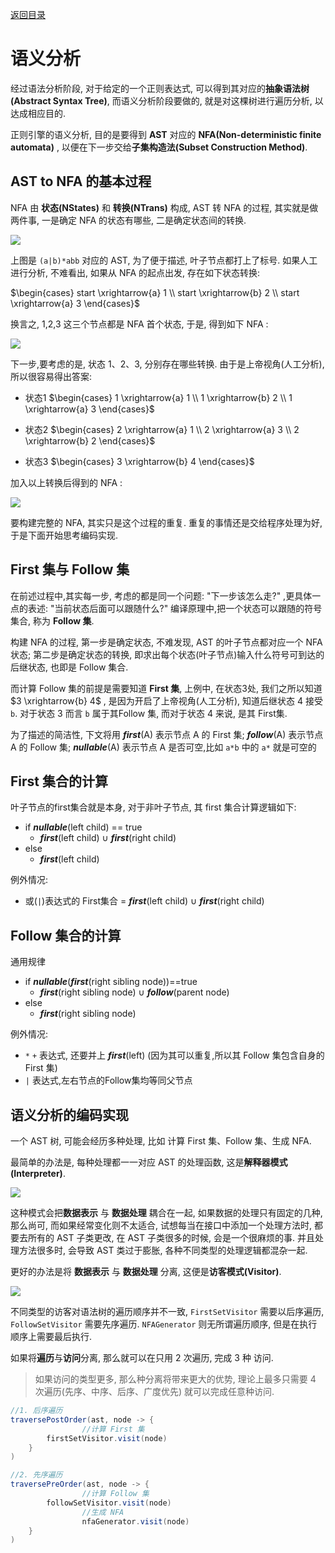 [返回目录](../index.md)

# 语义分析

经过语法分析阶段, 对于给定的一个正则表达式, 可以得到其对应的**抽象语法树(Abstract Syntax Tree)**, 而语义分析阶段要做的, 就是对这棵树进行遍历分析, 以达成相应目的.

正则引擎的语义分析, 目的是要得到 **AST** 对应的 **NFA(Non-deterministic finite automata)** , 以便在下一步交给**子集构造法(Subset Construction Method)**.

## AST to NFA 的基本过程

NFA 由 **状态(NStates)** 和 **转换(NTrans)** 构成, AST 转 NFA 的过程, 其实就是做两件事, 一是确定 NFA 的状态有哪些, 二是确定状态间的转换.

![](./ast_ababb.svg)

上图是 `(a|b)*abb` 对应的 AST, 为了便于描述, 叶子节点都打上了标号. 如果人工进行分析, 不难看出, 如果从 NFA 的起点出发, 存在如下状态转换:

$`\begin{cases}
	start \xrightarrow{a} 1 \\
	start \xrightarrow{b} 2 \\
	start \xrightarrow{a} 3
\end{cases}`$
<!-- -   $start \xrightarrow{a} 1$
-  $start \xrightarrow{b} 2$
-  $start \xrightarrow{a} 3$ -->

换言之, 1,2,3 这三个节点都是 NFA 首个状态, 于是, 得到如下 NFA :

![](./ast_to_nfa_ababb_step1.svg)

下一步,要考虑的是, 状态 1、2、3, 分别存在哪些转换. 由于是上帝视角(人工分析), 所以很容易得出答案:

- 状态1 $`\begin{cases}
		1 \xrightarrow{a} 1 \\
		1 \xrightarrow{b} 2 \\
		1 \xrightarrow{a} 3
	\end{cases}`$

- 状态2 $`\begin{cases}
			2 \xrightarrow{a} 1 \\
			2 \xrightarrow{a} 3 \\
			2 \xrightarrow{b} 2
		\end{cases}`$
- 状态3 $`\begin{cases} 3 \xrightarrow{b} 4 \end{cases}`$

加入以上转换后得到的 NFA :​

![](./ast_to_nfa_ababb_step2.svg)

要构建完整的 NFA, 其实只是这个过程的重复. 重复的事情还是交给程序处理为好, 于是下面开始思考编码实现.

## First 集与 Follow 集

在前述过程中,其实每一步, 考虑的都是同一个问题: "下一步该怎么走?" ,更具体一点的表述: "当前状态后面可以跟随什么?"  编译原理中,把一个状态可以跟随的符号集合, 称为 **Follow 集**.

构建 NFA 的过程, 第一步是确定状态, 不难发现, AST 的叶子节点都对应一个 NFA 状态; 第二步是确定状态的转换, 即求出每个状态(叶子节点)输入什么符号可到达的后继状态, 也即是 Follow 集合.

而计算 Follow 集的前提是需要知道 **First 集**, 上例中, 在状态3处, 我们之所以知道$3 \xrightarrow{b} 4$ , 是因为开启了上帝视角(人工分析), 知道后继状态 4 接受 `b`.   对于状态 3 而言 `b` 属于其Follow 集,  而对于状态 4 来说, 是其 First集.

为了描述的简洁性, 下文将用 ***first***(A) 表示节点 A 的 First 集;  ***follow***(A) 表示节点A 的 Follow 集; ***nullable***(A) 表示节点 A 是否可空,比如 `a*b` 中的 `a*` 就是可空的

## First 集合的计算

叶子节点的first集合就是本身, 对于非叶子节点, 其 first 集合计算逻辑如下:

- if ***nullable***(left child) == true
  - ***first***(left child) ∪ ***first***(right child)
- else
  - ***first***(left child)

例外情况:

- 或(`|`)表达式的 First集合 = ***first***(left child) ∪ ***first***(right child)

## Follow 集合的计算

通用规律

- if ***nullable***(***first***(right sibling node))==true
  - ***first***(right sibling node) ∪ ***follow***(parent node)
- else
  - ***first***(right sibling node)

例外情况:

- `*` `+` 表达式, 还要并上 ***first***(left) (因为其可以重复,所以其 Follow 集包含自身的 First 集)
- `|` 表达式,左右节点的Follow集均等同父节点

## 语义分析的编码实现

一个 AST 树, 可能会经历多种处理, 比如 计算 First 集、Follow 集、生成 NFA.

最简单的办法是, 每种处理都一一对应 AST 的处理函数, 这是**解释器模式(Interpreter)**.

![](./class-diagram-interpreter.svg)

这种模式会把**数据表示** 与 **数据处理** 耦合在一起, 如果数据的处理只有固定的几种, 那么尚可, 而如果经常变化则不太适合, 试想每当在接口中添加一个处理方法时, 都要去所有的 AST 子类更改, 在 AST 子类很多的时候, 会是一个很麻烦的事. 并且处理方法很多时, 会导致 AST 类过于膨胀, 各种不同类型的处理逻辑都混杂一起.

更好的办法是将 **数据表示** 与 **数据处理** 分离, 这便是**访客模式(Visitor)**.

![](./class-diagram-visitor.svg)

不同类型的访客对语法树的遍历顺序并不一致, `FirstSetVisitor` 需要以后序遍历, `FollowSetVisitor` 需要先序遍历. `NFAGenerator` 则无所谓遍历顺序, 但是在执行顺序上需要最后执行.

如果将**遍历**与**访问**分离, 那么就可以在只用 2 次遍历, 完成 3 种 访问.

> 如果访问的类型更多, 那么种分离将带来更大的优势, 理论上最多只需要 4 次遍历(先序、中序、后序、广度优先) 就可以完成任意种访问.

```java
//1. 后序遍历
traversePostOrder(ast, node -> {
				//计算 First 集
        firstSetVisitor.visit(node)
    }
)

//2. 先序遍历 
traversePreOrder(ast, node -> {
				//计算 Follow 集
        followSetVisitor.visit(node)
				//生成 NFA
				nfaGenerator.visit(node)
    }
)
```
